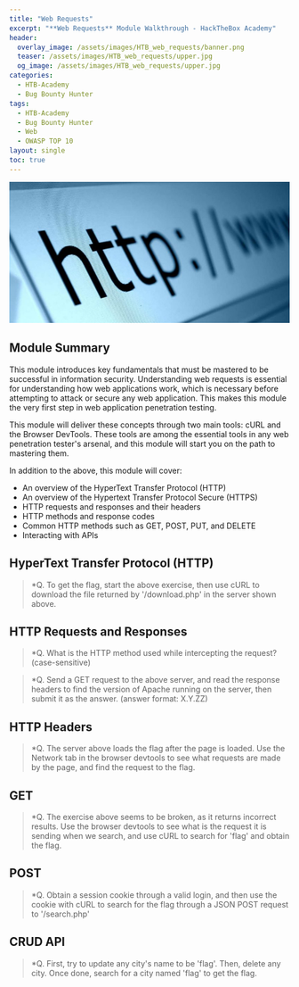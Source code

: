 ```yaml
---
title: "Web Requests"
excerpt: "**Web Requests** Module Walkthrough - HackTheBox Academy"
header:
  overlay_image: /assets/images/HTB_web_requests/banner.png
  teaser: /assets/images/HTB_web_requests/upper.jpg
  og_image: /assets/images/HTB_web_requests/upper.jpg
categories:
  - HTB-Academy
  - Bug Bounty Hunter
tags:
  - HTB-Academy
  - Bug Bounty Hunter
  - Web
  - OWASP TOP 10
layout: single
toc: true
---
```

![image-center](\assets\images\HTB_web_requests\upper.jpg)
## Module Summary


This module introduces key fundamentals that must be mastered to be successful in information security. Understanding web requests is essential for understanding how web applications work, which is necessary before attempting to attack or secure any web application. This makes this module the very first step in web application penetration testing.

This module will deliver these concepts through two main tools: cURL and the Browser DevTools. These tools are among the essential tools in any web penetration tester's arsenal, and this module will start you on the path to mastering them.

In addition to the above, this module will cover:

  - An overview of the HyperText Transfer Protocol (HTTP)
  - An overview of the Hypertext Transfer Protocol Secure (HTTPS)
  - HTTP requests and responses and their headers
  - HTTP methods and response codes
  - Common HTTP methods such as GET, POST, PUT, and DELETE
  - Interacting with APIs

## HyperText Transfer Protocol (HTTP)

>*Q. To get the flag, start the above exercise, then use cURL to download the file returned by '/download.php' in the server shown above.

## HTTP Requests and Responses

>*Q. What is the HTTP method used while intercepting the request? (case-sensitive)

>*Q. Send a GET request to the above server, and read the response headers to find the version of Apache running on the server, then submit it as the answer. (answer format: X.Y.ZZ)

## HTTP Headers

>*Q. The server above loads the flag after the page is loaded. Use the Network tab in the browser devtools to see what requests are made by the page, and find the request to the flag.

## GET

>*Q. The exercise above seems to be broken, as it returns incorrect results. Use the browser devtools to see what is the request it is sending when we search, and use cURL to search for 'flag' and obtain the flag.

## POST

>*Q. Obtain a session cookie through a valid login, and then use the cookie with cURL to search for the flag through a JSON POST request to '/search.php'

## CRUD API

>*Q. First, try to update any city's name to be 'flag'. Then, delete any city. Once done, search for a city named 'flag' to get the flag.